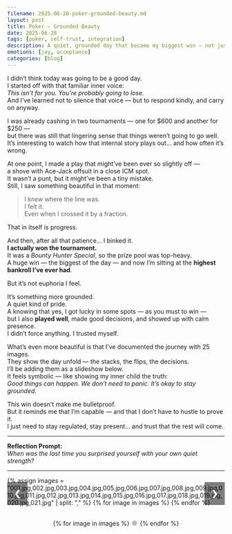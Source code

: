 ```yaml
---
filename: 2025-06-28-poker-grounded-beauty.md
layout: post
title: Poker – Grounded Beauty
date: 2025-06-28
tags: [poker, self-trust, integration]
description: A quiet, grounded day that became my biggest win — not just on the tables, but inside myself.
emotions: [joy, acceptance]
categories: [blog]
---
```


I didn’t think today was going to be a good day.  
I started off with that familiar inner voice:  
*This isn’t for you. You’re probably going to lose.*  
And I’ve learned not to silence that voice — but to respond kindly, and carry on anyway.

I was already cashing in two tournaments — one for $600 and another for $250 —  
but there was still that lingering sense that things weren’t going to go well.  
It’s interesting to watch how that internal story plays out… and how often it’s wrong.

At one point, I made a play that might’ve been ever so slightly off —  
a shove with Ace-Jack offsuit in a close ICM spot.  
It wasn’t a punt, but it might’ve been a tiny mistake.  
Still, I saw something beautiful in that moment:

> I *knew* where the line was.  
> I felt it.  
> Even when I crossed it by a fraction.

That in itself is progress.

And then, after all that patience… I binked it.  
**I actually won the tournament.**  
It was a *Bounty Hunter Special*, so the prize pool was top-heavy.  
A huge win — the biggest of the day — and now I’m sitting at the **highest bankroll I’ve ever had**.

But it’s not euphoria I feel.

It’s something more grounded.  
A quiet kind of pride.  
A knowing that yes, I got lucky in some spots — as you must to win —  
but I also **played well**, made good decisions, and showed up with calm presence.  
I didn’t force anything. I trusted myself.

What’s even more beautiful is that I’ve documented the journey with 25 images.  
They show the day unfold — the stacks, the flips, the decisions.  
I’ll be adding them as a slideshow below.  
It feels symbolic — like showing my inner child the truth:  
*Good things can happen. We don’t need to panic. It’s okay to stay grounded.*

This win doesn’t make me bulletproof.  
But it reminds me that I’m capable — and that I don’t have to hustle to prove it.  
I just need to stay regulated, stay present… and trust that the rest will come.

---

**Reflection Prompt:**  
*When was the last time you surprised yourself with your own quiet strength?*

---

<!-- Slideshow of 25 images to be added here -->

<div class="slideshow-container">
  {% assign images = "001.jpg,002.jpg,003.jpg,004.jpg,005.jpg,006.jpg,007.jpg,008.jpg,009.jpg,010.jpg,011.jpg,012.jpg,013.jpg,014.jpg,015.jpg,016.jpg,017.jpg,018.jpg,019.jpg,020.jpg,021.jpg" | split: "," %}
  {% for image in images %}
    <div class="mySlides fade">
      <img src="/assets/images/poker-28-6-25/{{ image | strip }}" style="width:100%" alt="Poker image {{ forloop.index }}">
    </div>
  {% endfor %}

  <a class="prev" onclick="plusSlides(-1)">&#10094;</a>
  <a class="next" onclick="plusSlides(1)">&#10095;</a>
</div>

<br>
<div style="text-align:center">
  {% for image in images %}
    <span class="dot" onclick="currentSlide({{ forloop.index }})"></span>
  {% endfor %}
</div>

<style>
.slideshow-container {
  position: relative;
  max-width: 900px;
  margin: auto;
}

.mySlides {
  display: none;
}

img {
  vertical-align: middle;
  border-radius: 8px;
}

.prev, .next {
  cursor: pointer;
  position: absolute;
  top: 50%;
  width: auto;
  margin-top: -22px;
  padding: 16px;
  color: white;
  font-weight: bold;
  font-size: 18px;
  border-radius: 0 3px 3px 0;
  user-select: none;
  background-color: rgba(0,0,0,0.5);
  transition: 0.6s ease;
}

.next {
  right: 0;
  border-radius: 3px 0 0 3px;
}

.prev:hover, .next:hover {
  background-color: rgba(0,0,0,0.8);
}

.dot {
  cursor: pointer;
  height: 12px;
  width: 12px;
  margin: 0 2px;
  background-color: #bbb;
  border-radius: 50%;
  display: inline-block;
  transition: background-color 0.3s ease;
}

.active, .dot:hover {
  background-color: #717171;
}
</style>

<script>
let slideIndex = 1;
showSlides(slideIndex);

function plusSlides(n) {
  showSlides(slideIndex += n);
}

function currentSlide(n) {
  showSlides(slideIndex = n);
}

function showSlides(n) {
  let i;
  let slides = document.getElementsByClassName("mySlides");
  let dots = document.getElementsByClassName("dot");
  if (n > slides.length) { slideIndex = 1 }    
  if (n < 1) { slideIndex = slides.length }
  for (i = 0; i < slides.length; i++) {
    slides[i].style.display = "none";  
  }
  for (i = 0; i < dots.length; i++) {
    dots[i].className = dots[i].className.replace(" active", "");
  }
  slides[slideIndex-1].style.display = "block";  
  dots[slideIndex-1].className += " active";
}
</script>

